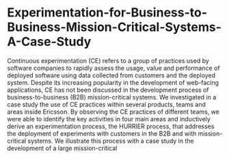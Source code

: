 # Experimentation-for-Business-to-Business-Mission-Critical-Systems-A-Case-Study
Continuous experimentation (CE) refers to a group of practices used by software companies to rapidly assess the usage, value and performance of deployed software using data collected from customers and the deployed system. Despite its increasing popularity in the development of web-facing applications, CE has not been discussed in the development process of business-to-business (B2B) mission-critical systems.  We investigated in a case study the use of CE practices within several products, teams and areas inside Ericsson. By observing the CE practices of different teams, we were able to identify the key activities in four main areas and inductively derive an experimentation process, the HURRIER process, that addresses the deployment of experiments with customers in the B2B and with mission-critical systems. We illustrate this process with a case study in the development of a large mission-critical 
